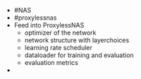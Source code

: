 - #NAS
- #proxylessnas
- Feed into ProxylessNAS
	- optimizer of the network
	- network structure with layerchoices
	- learning rate scheduler
	- dataloader for training and evaluation
	- evaluation metrics
-